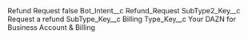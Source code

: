 <?xml version="1.0" encoding="UTF-8"?>
<CustomMetadata xmlns="http://soap.sforce.com/2006/04/metadata" xmlns:xsi="http://www.w3.org/2001/XMLSchema-instance" xmlns:xsd="http://www.w3.org/2001/XMLSchema">
    <label>Refund Request</label>
    <protected>false</protected>
    <values>
        <field>Bot_Intent__c</field>
        <value xsi:type="xsd:string">Refund_Request</value>
    </values>
    <values>
        <field>SubType2_Key__c</field>
        <value xsi:type="xsd:string">Request a refund</value>
    </values>
    <values>
        <field>SubType_Key__c</field>
        <value xsi:type="xsd:string">Billing</value>
    </values>
    <values>
        <field>Type_Key__c</field>
        <value xsi:type="xsd:string">Your DAZN for Business Account &amp; Billing</value>
    </values>
</CustomMetadata>

